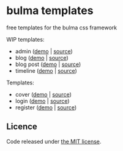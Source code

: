 bulma templates
==========

free templates for the bulma css framework


WIP templates:
-  admin ([demo](https://dansup.github.io/bulma-templates/templates/admin.html) | [source](https://raw.githubusercontent.com/dansup/bulma-templates/master/templates/admin.html))
-  blog ([demo](https://dansup.github.io/bulma-templates/templates/blog-simple.html) | [source](https://raw.githubusercontent.com/dansup/bulma-templates/master/templates/blog-simple.html))
-  blog post ([demo](https://dansup.github.io/bulma-templates/templates/blog-simple-post.html) | [source](https://raw.githubusercontent.com/dansup/bulma-templates/master/templates/blog-simple-post.html))
-  timeline ([demo](https://dansup.github.io/bulma-templates/templates/timeline.html) | [source](https://raw.githubusercontent.com/dansup/bulma-templates/master/templates/timeline.html))

Templates:

-  cover ([demo](https://dansup.github.io/bulma-templates/templates/cover.html) | [source](https://raw.githubusercontent.com/dansup/bulma-templates/master/templates/cover.html))
-  login ([demo](https://dansup.github.io/bulma-templates/templates/login.html) | [source](https://raw.githubusercontent.com/dansup/bulma-templates/master/templates/login.html))
-  register ([demo](https://dansup.github.io/bulma-templates/templates/register.html) | [source](https://raw.githubusercontent.com/dansup/bulma-templates/master/templates/register.html))


## Licence

Code released under [the MIT license](https://github.com/dansup/bulma-templates/blob/master/LICENSE).